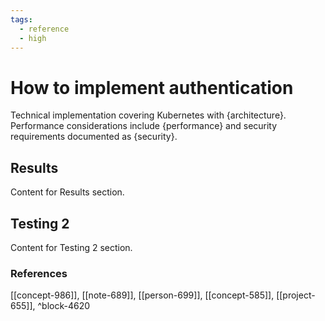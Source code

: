 ```yaml
---
tags:
  - reference
  - high
---
```


# How to implement authentication

Technical implementation covering Kubernetes with {architecture}. Performance considerations include {performance} and security requirements documented as {security}.

## Results

Content for Results section.

## Testing 2

Content for Testing 2 section.


### References
[[concept-986]], [[note-689]], [[person-699]], [[concept-585]], [[project-655]], ^block-4620
